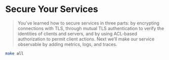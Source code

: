 # Secure Your Services

> You’ve learned how to secure services in three parts: by encrypting connections
with TLS, through mutual TLS authentication to verify the identities of clients
and servers, and by using ACL-based authorization to permit client actions.
Next we’ll make our service observable by adding metrics, logs, and traces.


```bash
make all
```